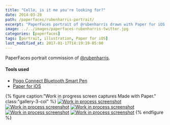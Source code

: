 ```yaml
---
title: "Cello, is it me you're looking for?"
date: 2014-03-28
path: /paperfaces/rubenharris-portrait/
excerpt: "PaperFaces portrait of @rubenharris drawn with Paper for iOS on an iPad."
image: ../../images/paperfaces-rubenharris-twitter.jpg
categories: [paperfaces]
tags: [portrait, illustration, Paper for iOS]
last_modified_at: 2017-01-17T14:19:19-05:00
---
```


PaperFaces portrait commission of [@rubenharris](https://twitter.com/rubenharris).

#### Tools used

- [Pogo Connect Bluetooth Smart Pen](https://www.amazon.com/gp/product/B009K448L4/ref=as_li_ss_tl?ie=UTF8&camp=1789&creative=390957&creativeASIN=B009K448L4&linkCode=as2&tag=mademist-20)
- [Paper for iOS](https://paper.bywetransfer.com/)

{% figure caption:"Work in progress screen captures Made with Paper." class:"gallery-3-col" %}
[![Work in process screenshot](../../images/paperfaces-rubenharris-process-1-600.jpg)](../../images/paperfaces-rubenharris-process-1-lg.jpg)
[![Work in process screenshot](../../images/paperfaces-rubenharris-process-2-600.jpg)](../../images/paperfaces-rubenharris-process-2-lg.jpg)
[![Work in process screenshot](../../images/paperfaces-rubenharris-process-3-600.jpg)](../../images/paperfaces-rubenharris-process-3-lg.jpg)
[![Work in process screenshot](../../images/paperfaces-rubenharris-process-4-600.jpg)](../../images/paperfaces-rubenharris-process-4-lg.jpg)
[![Work in process screenshot](../../images/paperfaces-rubenharris-process-5-600.jpg)](../../images/paperfaces-rubenharris-process-5-lg.jpg)
{% endfigure %}
